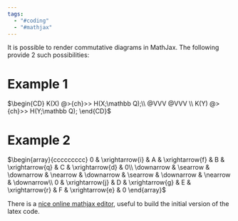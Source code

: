 ```yaml
---
tags:
  - "#coding"
  - "#mathjax"
---
```

It is possible to render commutative diagrams in MathJax. The following provide 2 such possibilities:

# Example 1
$\begin{CD} K(X) @>{ch}>> H(X;\mathbb Q);\\ @VVV @VVV \\ K(Y) @>{ch}>> H(Y;\mathbb Q); \end{CD}$

# Example 2
$\begin{array}{ccccccccc} 0 & \xrightarrow{i} & A & \xrightarrow{f} & B & \xrightarrow{q} & C & \xrightarrow{d} & 0\\ \downarrow & \searrow & \downarrow & \nearrow & \downarrow & \searrow & \downarrow & \nearrow & \downarrow\\ 0 & \xrightarrow{j} & D & \xrightarrow{g} & E & \xrightarrow{r} & F & \xrightarrow{e} & 0 \end{array}$

There is a [nice online mathjax editor](https://cortexjs.io/mathlive/demo/), useful to build the initial version of the latex code.